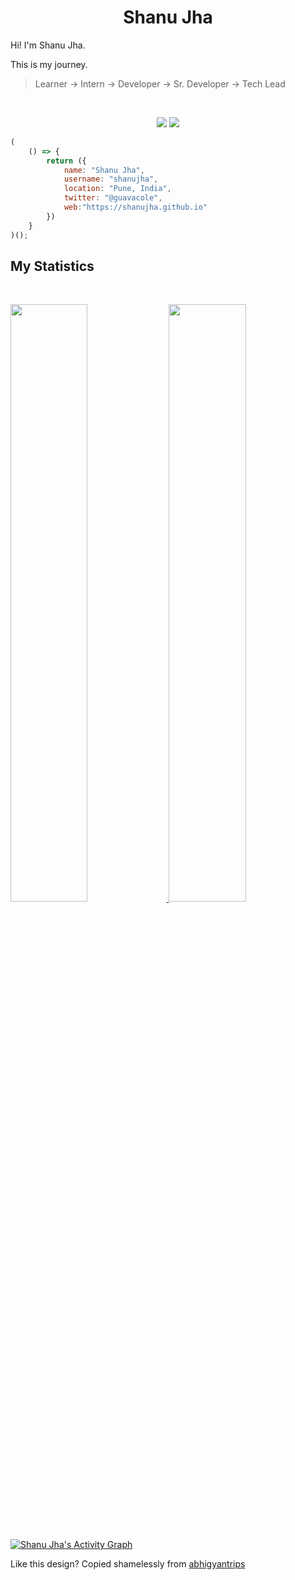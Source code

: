 <h1 align="center">
  <b>Shanu Jha</b>
</h1>

Hi! I'm Shanu Jha. 

This is my journey.
> Learner -> Intern -> Developer -> Sr. Developer -> Tech Lead

<br>

<p>
<div align="center">
  <img src="https://img.shields.io/badge/-REACT-0066ff?style=for-the-badge&logo=react&logoColor=0066ff&labelColor=ffffff">
  <img src="https://img.shields.io/badge/-NODE JS-66ff00?style=for-the-badge&logo=javascript&logoColor=ffffff&labelColor=fab301">
</div>
</p>

```javascript
(
    () => {
        return ({
            name: "Shanu Jha",
            username: "shanujha",
            location: "Pune, India",
            twitter: "@guavacole",
            web:"https://shanujha.github.io"
        })
    }
)();
```

## My Statistics

<br/>
<p align="left">
  <a href="https://shanujha.github.io/">
  <img width="49.5%" src="https://github-readme-stats.vercel.app/api?username=shanujha&show_icons=true&theme=gruvbox&hide_border=true" />
    <img width="49.5%" src="https://github-readme-streak-stats.herokuapp.com/?user=shanujha&theme=gruvbox&hide_border=true" />
  </a>
</p>
<br>

[![Shanu Jha's Activity Graph](https://activity-graph.herokuapp.com/graph?username=shanujha&custom_title=Shanu%20Jha's%20Contribution%20Graph&theme=one&bg_color=282828&hide_border=true&line=d1a01f&point=c58545)](https://shanujha.github.io)

Like this design? Copied shamelessly from [abhigyantrips](https://github.com/abhigyantrips)